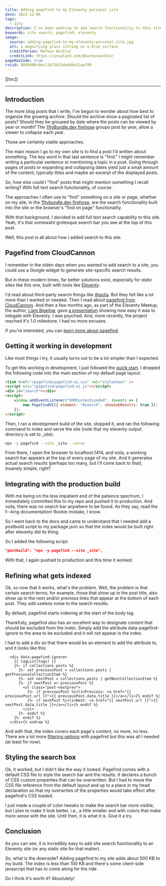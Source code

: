 ```yaml
---
title: Adding pagefind to my Eleventy personal site
date: 2023-12-06
tags:
  - 11ty
description: I've been wanting to add search functionality to this site for a while. Pagefind made it simple.
keywords: site search, pagefind, eleventy
image:
  source: adding-pagefind-to-my-eleventy-personal-site.jpg
  alt: a magnifying glass sitting on a blue surface
  creditPerson: Markus Winkler
  creditLink: https://unsplash.com/@markuswinkler
pageHasCode: true
rssid: 8809880c9ec11b73632da668e22aaf99
---
```


[[toc]]

---

## Introduction

The more blog posts that I write, I've begun to wonder about how best to organize the growing archive. Should the archive show a paginated list of posts? Should they be grouped by date where the posts can be viewed by year or month? The [11tyBundle.dev firehose](https://11tybundle.dev/firehose/) groups post by year, allow a viewer to collapse each year.

Those are certainly viable approaches.

The main reason I go to my own site is to find a post I'd written about something. The key word in that last sentence is "find." I might remember writing a particular sentence or mentioning a topic in a post. Going through pages of posts or expanding and collapsing dates yield just a small amount of the content, typically titles and maybe an excerpt of the displayed posts.

So, how else could I "find" posts that might mention something I recall writing? With full text search functionality, of course.

The approaches I often use to "find" something on a site or page, whether on my site, in the [11tybundle.dev firehose](https://11tybundle.dev/firehose/), are the search functionality built into the site or the browser's "find on page" functionality.

With that background, I decided to add full text search capability to this site. Yeah, it's that somewaht grotesque search bar you see at the top of this post.

Well, this post is all about how I added search to this site.

## Pagefind from CloudCannon

I remember in the olden days when you wanted to add search to a site, you could use a Google widget to generate site-specific search results.

But in these modern times, far better solutions exist, especially for static sites like this one, built with tools like [Eleventy](https://www.11ty.dev/).

I'd read about third-party search things like [Algolia](https://www.algolia.com/). But they felt like a lot more than I wanted or needed. Then I read about [pagefind from CloudCannon](https://cloudcannon.com/blog/introducing-pagefind/). And then a few months ago, as part of the Eleventy Meetup, the author, [Liam Bigelow](https://fosstodon.org/@bglw), gave [a presentation](https://www.youtube.com/watch?v=_4WsZeXMOKQ) showing how easy it was to integate with Eleventy. I was psyched. And, more recently, the project reached it's 1.0 milestone. I had no more excuses.

If you're interested, you can [learn more about pagefind](https://pagefind.app/).

## Getting it working in development

Like most things I try, it usually turns out to be a lot simpler than I expected.

To get this working in development, I just followed the [quick start](https://pagefind.app/docs/). I dropped the following code into the main section of my default page layout:

```html
<link href="/pagefind/pagefind-ui.css" rel="stylesheet" />
<script src="/pagefind/pagefind-ui.js"></script>
<div id="search"></div>
<script>
	window.addEventListener("DOMContentLoaded", (event) => {
		new PagefindUI({ element: "#search", showSubResults: true });
	});
</script>
```

Then, I ran a development build of the site, stopped it, and ran the following command to index and serve the site (note that my eleventy output directory is set to \_site):

```bash
npx -y pagefind --site _site --serve
```

From there, I open the browser to localhost:1414, and voila, a working search bar appears at the top of every page of my site. And it generates actual search results (perhaps too many, but I'll come back to that). Insanely simple, right?

## Integrating with the production build

With me being on the less impatient end of the patience spectrum, I immediately committed this to my repo and pushed it to production. And voila, there was no search bar anywhere to be found. As they say, read the f--king documentation! Rookie mistake, I know.

So I went back to the docs and came to understand that I needed add a postbuild script to my package.json so that the index would be built right after eleventy did its thing.

So I added the following script:

```json
"postbuild": "npx -y pagefind --site _site",
```

With that, I again pushed to production and this time it worked.

## Refining what gets indexed

Ok, so now that it works, what's the problem. Well, the problem is that certain search terms, for example, those that show up in the post title, also show up in the next and/or previous links that appear at the bottom of each post. They add useless noise to the search results.

By default, pagefind starts indexing at the start of the body tag.

Thankfully, pagefind also has an excellent way to designate content that should be excluded from the index. Simply add the attribute data-pagefind-ignore to the area to be excluded and it will not appear in the index.

I had to add a div so that there would be an element to add the attribute to, and it looks like this:

```jinja2{% raw %}
  <div data-pagefind-ignore>
    {{ tagList(tags) }}
    {%- if collections.posts %}
      {%- set previousPost = collections.posts | getPreviousCollectionItem %}
      {%- set nextPost = collections.posts | getNextCollectionItem %}
      {%- if nextPost or previousPost %}
        <ul class="post-nextprev">
          {%- if previousPost %}<li>Previous: <a href="{{ previousPost.url }}">{{ previousPost.data.title }}</a></li>{% endif %}
          {%- if nextPost %}<li>Next: <a href="{{ nextPost.url }}">{{ nextPost.data.title }}</a></li>{% endif %}
        </ul>
      {%- endif %}
    {%- endif %}
  </div>{% endraw %}
```

And with that, the index covers each page's content, no more, no less. There are a lot more [filtering options](https://pagefind.app/docs/filtering/) with pagefind but this was all I needed (at least for now).

## Styling the search box

Ok, it worked, but I didn't like the way it looked. Pagefind comes with a default CSS file to style the search bar and the results. It declares a bunch of CSS custom properties that can be overwritten. But I had to move the CSS file reference from the default layout and up to a place in my head declaration so that my overwrites of the properties would take effect after pagefind's CSS loaded.

I just made a couple of color tweaks to make the search bar more visible, but I plan to make it look better, i.e., a little smaller and with colors that make more sense with the site. Until then, it is what it is. Give it a try.

## Conclusion

As you can see, it is incredibly easy to add site search functionality to an Eleventy site (or any static site for that matter).

So, what is the downside? Adding pagefind to my site adds about 500 KB to my build. The index is less than 100 KB and there's some client-side javascript that has to come along for the ride.

Do I think it's worth it? Absolutely!
